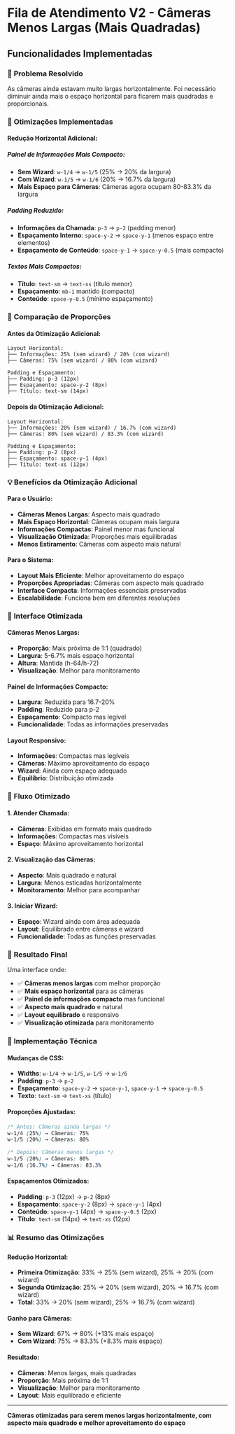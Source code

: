 # Fila de Atendimento V2 - Câmeras Menos Largas (Mais Quadradas)

## Funcionalidades Implementadas

### 🎯 **Problema Resolvido**

As câmeras ainda estavam muito largas horizontalmente. Foi necessário diminuir ainda mais o espaço horizontal para ficarem mais quadradas e proporcionais.

### 🔧 **Otimizações Implementadas**

#### **Redução Horizontal Adicional:**

##### **Painel de Informações Mais Compacto:**
- **Sem Wizard**: `w-1/4` → `w-1/5` (25% → 20% da largura)
- **Com Wizard**: `w-1/5` → `w-1/6` (20% → 16.7% da largura)
- **Mais Espaço para Câmeras**: Câmeras agora ocupam 80-83.3% da largura

##### **Padding Reduzido:**
- **Informações da Chamada**: `p-3` → `p-2` (padding menor)
- **Espaçamento Interno**: `space-y-2` → `space-y-1` (menos espaço entre elementos)
- **Espaçamento de Conteúdo**: `space-y-1` → `space-y-0.5` (mais compacto)

##### **Textos Mais Compactos:**
- **Título**: `text-sm` → `text-xs` (título menor)
- **Espaçamento**: `mb-1` mantido (compacto)
- **Conteúdo**: `space-y-0.5` (mínimo espaçamento)

### 📱 **Comparação de Proporções**

#### **Antes da Otimização Adicional:**
```
Layout Horizontal:
├── Informações: 25% (sem wizard) / 20% (com wizard)
├── Câmeras: 75% (sem wizard) / 80% (com wizard)

Padding e Espaçamento:
├── Padding: p-3 (12px)
├── Espaçamento: space-y-2 (8px)
├── Título: text-sm (14px)
```

#### **Depois da Otimização Adicional:**
```
Layout Horizontal:
├── Informações: 20% (sem wizard) / 16.7% (com wizard)
├── Câmeras: 80% (sem wizard) / 83.3% (com wizard)

Padding e Espaçamento:
├── Padding: p-2 (8px)
├── Espaçamento: space-y-1 (4px)
├── Título: text-xs (12px)
```

### 💡 **Benefícios da Otimização Adicional**

#### **Para o Usuário:**
- **Câmeras Menos Largas**: Aspecto mais quadrado
- **Mais Espaço Horizontal**: Câmeras ocupam mais largura
- **Informações Compactas**: Painel menor mas funcional
- **Visualização Otimizada**: Proporções mais equilibradas
- **Menos Estiramento**: Câmeras com aspecto mais natural

#### **Para o Sistema:**
- **Layout Mais Eficiente**: Melhor aproveitamento do espaço
- **Proporções Apropriadas**: Câmeras com aspecto mais quadrado
- **Interface Compacta**: Informações essenciais preservadas
- **Escalabilidade**: Funciona bem em diferentes resoluções

### 🎨 **Interface Otimizada**

#### **Câmeras Menos Largas:**
- **Proporção**: Mais próxima de 1:1 (quadrado)
- **Largura**: 5-6.7% mais espaço horizontal
- **Altura**: Mantida (h-64/h-72)
- **Visualização**: Melhor para monitoramento

#### **Painel de Informações Compacto:**
- **Largura**: Reduzida para 16.7-20%
- **Padding**: Reduzido para p-2
- **Espaçamento**: Compacto mas legível
- **Funcionalidade**: Todas as informações preservadas

#### **Layout Responsivo:**
- **Informações**: Compactas mas legíveis
- **Câmeras**: Máximo aproveitamento do espaço
- **Wizard**: Ainda com espaço adequado
- **Equilíbrio**: Distribuição otimizada

### 🔄 **Fluxo Otimizado**

#### **1. Atender Chamada:**
- **Câmeras**: Exibidas em formato mais quadrado
- **Informações**: Compactas mas visíveis
- **Espaço**: Máximo aproveitamento horizontal

#### **2. Visualização das Câmeras:**
- **Aspecto**: Mais quadrado e natural
- **Largura**: Menos esticadas horizontalmente
- **Monitoramento**: Melhor para acompanhar

#### **3. Iniciar Wizard:**
- **Espaço**: Wizard ainda com área adequada
- **Layout**: Equilibrado entre câmeras e wizard
- **Funcionalidade**: Todas as funções preservadas

### 🎯 **Resultado Final**

Uma interface onde:
- ✅ **Câmeras menos largas** com melhor proporção
- ✅ **Mais espaço horizontal** para as câmeras
- ✅ **Painel de informações compacto** mas funcional
- ✅ **Aspecto mais quadrado** e natural
- ✅ **Layout equilibrado** e responsivo
- ✅ **Visualização otimizada** para monitoramento

### 🔧 **Implementação Técnica**

#### **Mudanças de CSS:**
- **Widths**: `w-1/4` → `w-1/5`, `w-1/5` → `w-1/6`
- **Padding**: `p-3` → `p-2`
- **Espaçamento**: `space-y-2` → `space-y-1`, `space-y-1` → `space-y-0.5`
- **Texto**: `text-sm` → `text-xs` (título)

#### **Proporções Ajustadas:**
```css
/* Antes: Câmeras ainda largas */
w-1/4 (25%) → Câmeras: 75%
w-1/5 (20%) → Câmeras: 80%

/* Depois: Câmeras menos largas */
w-1/5 (20%) → Câmeras: 80%
w-1/6 (16.7%) → Câmeras: 83.3%
```

#### **Espaçamentos Otimizados:**
- **Padding**: `p-3` (12px) → `p-2` (8px)
- **Espaçamento**: `space-y-2` (8px) → `space-y-1` (4px)
- **Conteúdo**: `space-y-1` (4px) → `space-y-0.5` (2px)
- **Título**: `text-sm` (14px) → `text-xs` (12px)

### 📊 **Resumo das Otimizações**

#### **Redução Horizontal:**
- **Primeira Otimização**: 33% → 25% (sem wizard), 25% → 20% (com wizard)
- **Segunda Otimização**: 25% → 20% (sem wizard), 20% → 16.7% (com wizard)
- **Total**: 33% → 20% (sem wizard), 25% → 16.7% (com wizard)

#### **Ganho para Câmeras:**
- **Sem Wizard**: 67% → 80% (+13% mais espaço)
- **Com Wizard**: 75% → 83.3% (+8.3% mais espaço)

#### **Resultado:**
- **Câmeras**: Menos largas, mais quadradas
- **Proporção**: Mais próxima de 1:1
- **Visualização**: Melhor para monitoramento
- **Layout**: Mais equilibrado e eficiente

---

**Câmeras otimizadas para serem menos largas horizontalmente, com aspecto mais quadrado e melhor aproveitamento do espaço**
